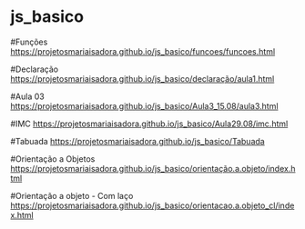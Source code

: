 # js_basico

#Funções https://projetosmariaisadora.github.io/js_basico/funcoes/funcoes.html

#Declaração https://projetosmariaisadora.github.io/js_basico/declaração/aula1.html

#Aula 03 https://projetosmariaisadora.github.io/js_basico/Aula3_15.08/aula3.html

#IMC https://projetosmariaisadora.github.io/js_basico/Aula29.08/imc.html

#Tabuada https://projetosmariaisadora.github.io/js_basico/Tabuada

#Orientação a Objetos https://projetosmariaisadora.github.io/js_basico/orientação.a.objeto/index.html

#Orientação a objeto - Com laço https://projetosmariaisadora.github.io/js_basico/orientacao.a.objeto_cl/index.html


